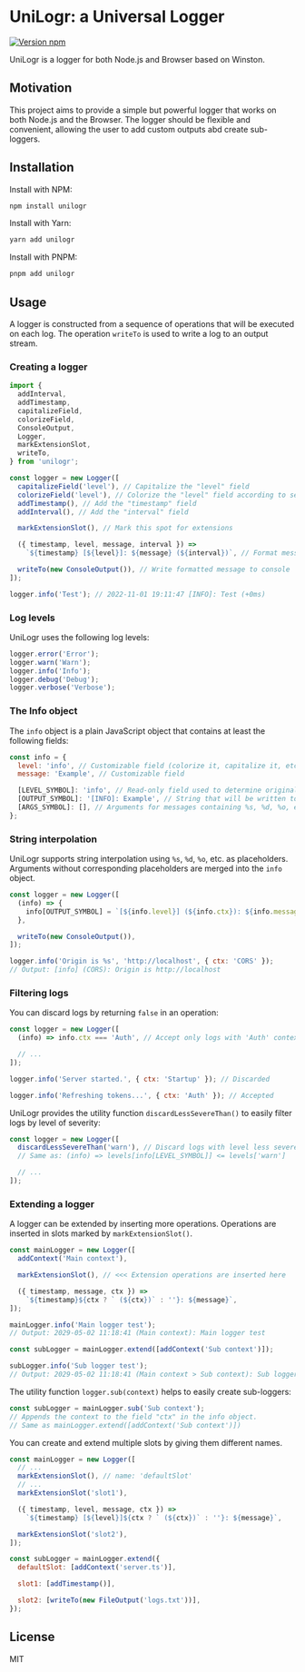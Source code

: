 # UniLogr: a Universal Logger

[![Version npm](https://img.shields.io/npm/v/unilogr.svg?logo=npm)](https://www.npmjs.com/package/unilogr)

UniLogr is a logger for both Node.js and Browser based on Winston.

## Motivation

This project aims to provide a simple but powerful logger that works on both Node.js and the Browser.
The logger should be flexible and convenient, allowing the user to add custom outputs abd create sub-loggers.

## Installation

Install with NPM:

```bash
npm install unilogr
```

Install with Yarn:

```bash
yarn add unilogr
```

Install with PNPM:

```bash
pnpm add unilogr
```

## Usage

A logger is constructed from a sequence of operations that will be executed on each log.
The operation `writeTo` is used to write a log to an output stream.

### Creating a logger

```js
import {
  addInterval,
  addTimestamp,
  capitalizeField,
  colorizeField,
  ConsoleOutput,
  Logger,
  markExtensionSlot,
  writeTo,
} from 'unilogr';

const logger = new Logger([
  capitalizeField('level'), // Capitalize the "level" field
  colorizeField('level'), // Colorize the "level" field according to severity
  addTimestamp(), // Add the "timestamp" field
  addInterval(), // Add the "interval" field

  markExtensionSlot(), // Mark this spot for extensions

  ({ timestamp, level, message, interval }) =>
    `${timestamp} [${level}]: ${message} (${interval})`, // Format message

  writeTo(new ConsoleOutput()), // Write formatted message to console
]);

logger.info('Test'); // 2022-11-01 19:11:47 [INFO]: Test (+0ms)
```

### Log levels

UniLogr uses the following log levels:

```js
logger.error('Error');
logger.warn('Warn');
logger.info('Info');
logger.debug('Debug');
logger.verbose('Verbose');
```

### The Info object

The `info` object is a plain JavaScript object that contains at least the following fields:

```js
const info = {
  level: 'info', // Customizable field (colorize it, capitalize it, etc.)
  message: 'Example', // Customizable field

  [LEVEL_SYMBOL]: 'info', // Read-only field used to determine original log level
  [OUTPUT_SYMBOL]: '[INFO]: Example', // String that will be written to the output
  [ARGS_SYMBOL]: [], // Arguments for messages containing %s, %d, %o, etc.
};
```

### String interpolation

UniLogr supports string interpolation using `%s`, `%d`, `%o`, etc. as placeholders.
Arguments without corresponding placeholders are merged into the `info` object.

```js
const logger = new Logger([
  (info) => {
    info[OUTPUT_SYMBOL] = `[${info.level}] (${info.ctx}): ${info.message}`;
  },

  writeTo(new ConsoleOutput()),
]);

logger.info('Origin is %s', 'http://localhost', { ctx: 'CORS' });
// Output: [info] (CORS): Origin is http://localhost
```

### Filtering logs

You can discard logs by returning `false` in an operation:

```js
const logger = new Logger([
  (info) => info.ctx === 'Auth', // Accept only logs with 'Auth' context

  // ...
]);

logger.info('Server started.', { ctx: 'Startup' }); // Discarded

logger.info('Refreshing tokens...', { ctx: 'Auth' }); // Accepted
```

UniLogr provides the utility function `discardLessSevereThan()` to easily filter logs by level of severity:

```js
const logger = new Logger([
  discardLessSevereThan('warn'), // Discard logs with level less severe than 'warn'
  // Same as: (info) => levels[info[LEVEL_SYMBOL]] <= levels['warn']

  // ...
]);
```

### Extending a logger

A logger can be extended by inserting more operations.
Operations are inserted in slots marked by `markExtensionSlot()`.

```js
const mainLogger = new Logger([
  addContext('Main context'),

  markExtensionSlot(), // <<< Extension operations are inserted here

  ({ timestamp, message, ctx }) =>
    `${timestamp}${ctx ? ` (${ctx})` : ''}: ${message}`,
]);

mainLogger.info('Main logger test');
// Output: 2029-05-02 11:18:41 (Main context): Main logger test

const subLogger = mainLogger.extend([addContext('Sub context')]);

subLogger.info('Sub logger test');
// Output: 2029-05-02 11:18:41 (Main context > Sub context): Sub logger test
```

The utility function `logger.sub(context)` helps to easily create sub-loggers:

```js
const subLogger = mainLogger.sub('Sub context');
// Appends the context to the field "ctx" in the info object.
// Same as mainLogger.extend([addContext('Sub context')])
```

You can create and extend multiple slots by giving them different names.

```js
const mainLogger = new Logger([
  // ...
  markExtensionSlot(), // name: 'defaultSlot'
  // ...
  markExtensionSlot('slot1'),

  ({ timestamp, level, message, ctx }) =>
    `${timestamp} [${level}]${ctx ? ` (${ctx})` : ''}: ${message}`,

  markExtensionSlot('slot2'),
]);

const subLogger = mainLogger.extend({
  defaultSlot: [addContext('server.ts')],

  slot1: [addTimestamp()],

  slot2: [writeTo(new FileOutput('logs.txt'))],
});
```

## License

MIT
